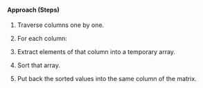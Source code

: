 #### Approach (Steps)
1. Traverse columns one by one.
2. For each column:

3. Extract elements of that column into a temporary array.
4. Sort that array.
5. Put back the sorted values into the same column of the matrix.

